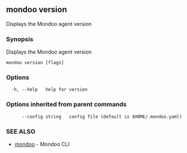 ## mondoo version

Displays the Mondoo agent version

### Synopsis

Displays the Mondoo agent version

```
mondoo version [flags]
```

### Options

```
  -h, --help   help for version
```

### Options inherited from parent commands

```
      --config string   config file (default is $HOME/.mondoo.yaml)
```

### SEE ALSO

* [mondoo](mondoo.md)	 - Mondoo CLI
